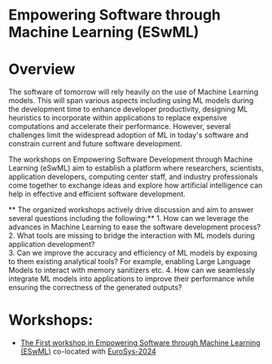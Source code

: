 # Empowering Software through Machine Learning (ESwML)

# Overview
The software of tomorrow will rely heavily on the use of Machine Learning models. This will span various aspects including using ML models during the development time to enhance developer productivity, designing ML heuristics to incorporate within applications to replace expensive computations and accelerate their performance. However, several challenges limit the widespread adoption of ML in today's software and constrain current and future software development.

The workshops on Empowering Software Development through Machine Learning (eSwML) aim to establish a platform where researchers, scientists, application developers, computing center staff, and industry professionals come together to exchange ideas and explore how artificial intelligence can help in effective and efficient software development.

** The organized workshops actively drive discussion and aim to answer several questions including the following:**	
    1. How can we leverage the advances in Machine Learning to ease the software development process?	
    2. What tools are missing to bridge the interaction with ML models during application development?			
    3. Can we improve the accuracy and efficiency of ML models by exposing to them existing analytical tools? For example, enabling Large Language Models to interact with memory sanitizers etc. 
    4. How can we seamlessly integrate ML models into applications to improve their performance while ensuring the correctness of the generated outputs?

# Workshops: 
- [The First workshop in Empowering Software through Machine Learning (ESwML)](2024/2024.md) co-located with [EuroSys-2024](https://2024.eurosys.org/)

